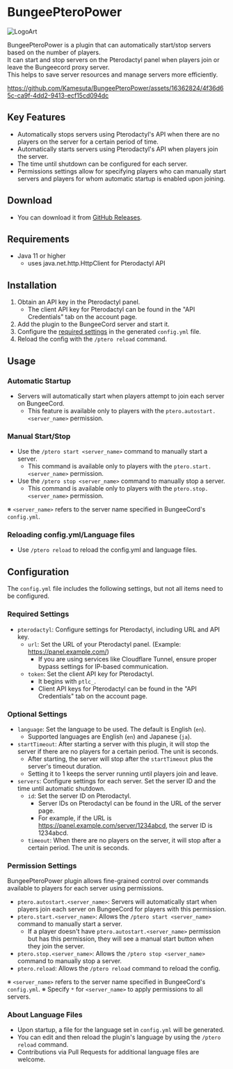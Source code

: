 # BungeePteroPower
![LogoArt](https://github.com/Kamesuta/BungeePteroPower/assets/16362824/e8914f79-806b-436c-a0e6-e4eaf8ad5eca)

BungeePteroPower is a plugin that can automatically start/stop servers based on the number of players.  
It can start and stop servers on the Pterodactyl panel when players join or leave the Bungeecord proxy server.  
This helps to save server resources and manage servers more efficiently.  

https://github.com/Kamesuta/BungeePteroPower/assets/16362824/4f36d65c-ca9f-4dd2-9413-ecf15cd094dc

## Key Features

- Automatically stops servers using Pterodactyl's API when there are no players on the server for a certain period of time.
- Automatically starts servers using Pterodactyl's API when players join the server.
- The time until shutdown can be configured for each server.
- Permissions settings allow for specifying players who can manually start servers and players for whom automatic startup is enabled upon joining.

## Download

- You can download it from [GitHub Releases](https://github.com/Kamesuta/BungeePteroPower/releases).

## Requirements

- Java 11 or higher
  - uses java.net.http.HttpClient for Pterodactyl API

## Installation

1. Obtain an API key in the Pterodactyl panel.
   - The client API key for Pterodactyl can be found in the "API Credentials" tab on the account page.
2. Add the plugin to the BungeeCord server and start it.
3. Configure the [required settings](#required-settings) in the generated `config.yml` file.
4. Reload the config with the `/ptero reload` command.

## Usage

### Automatic Startup

- Servers will automatically start when players attempt to join each server on BungeeCord.
  - This feature is available only to players with the `ptero.autostart.<server_name>` permission.

### Manual Start/Stop

- Use the `/ptero start <server_name>` command to manually start a server.
  - This command is available only to players with the `ptero.start.<server_name>` permission.
- Use the `/ptero stop <server_name>` command to manually stop a server.
  - This command is available only to players with the `ptero.stop.<server_name>` permission.

※ `<server_name>` refers to the server name specified in BungeeCord's `config.yml`.

### Reloading config.yml/Language files

- Use `/ptero reload` to reload the config.yml and language files.

## Configuration

The `config.yml` file includes the following settings, but not all items need to be configured.

### Required Settings

- `pterodactyl`: Configure settings for Pterodactyl, including URL and API key.
  - `url`: Set the URL of your Pterodactyl panel. (Example: https://panel.example.com/)
    - If you are using services like Cloudflare Tunnel, ensure proper bypass settings for IP-based communication.
  - `token`: Set the client API key for Pterodactyl.
    - It begins with `ptlc_`.
    - Client API keys for Pterodactyl can be found in the "API Credentials" tab on the account page.

### Optional Settings

- `language`: Set the language to be used. The default is English (`en`).
  - Supported languages are English (`en`) and Japanese (`ja`).
- `startTimeout`: After starting a server with this plugin, it will stop the server if there are no players for a certain period. The unit is seconds.
  - After starting, the server will stop after the `startTimeout` plus the server's timeout duration.
  - Setting it to 1 keeps the server running until players join and leave.
- `servers`: Configure settings for each server. Set the server ID and the time until automatic shutdown.
  - `id`: Set the server ID on Pterodactyl.
    - Server IDs on Pterodactyl can be found in the URL of the server page.
    - For example, if the URL is https://panel.example.com/server/1234abcd, the server ID is 1234abcd.
  - `timeout`: When there are no players on the server, it will stop after a certain period. The unit is seconds.

### Permission Settings

BungeePteroPower plugin allows fine-grained control over commands available to players for each server using permissions.

- `ptero.autostart.<server_name>`: Servers will automatically start when players join each server on BungeeCord for players with this permission.
- `ptero.start.<server_name>`: Allows the `/ptero start <server_name>` command to manually start a server.
  - If a player doesn't have `ptero.autostart.<server_name>` permission but has this permission, they will see a manual start button when they join the server.
- `ptero.stop.<server_name>`: Allows the `/ptero stop <server_name>` command to manually stop a server.
- `ptero.reload`: Allows the `/ptero reload` command to reload the config.

※ `<server_name>` refers to the server name specified in BungeeCord's `config.yml`.
※ Specify `*` for `<server_name>` to apply permissions to all servers.

### About Language Files

- Upon startup, a file for the language set in `config.yml` will be generated.
- You can edit and then reload the plugin's language by using the `/ptero reload` command.
- Contributions via Pull Requests for additional language files are welcome.
